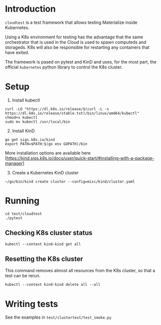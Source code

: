 # Introduction

`cloudtest` is a test framework that allows testing Materialize inside Kubernetes.

Using a K8s environment for testing has the advantage that the same orchestrator that
is used in the Cloud is used to spawn computeds and storageds. K8s will also be responsible
for restarting any containers that have exited.

The framework is pased on pytest and KinD and uses, for the most part, the official `kubernetes`
python library to control the K8s cluster.

# Setup

1. Install kubectl

```
curl -LO "https://dl.k8s.io/release/$(curl -L -s https://dl.k8s.io/release/stable.txt)/bin/linux/amd64/kubectl"
chmod+x kubectl
sudo mv kubectl /usr/local/bin
```

2. Install KinD

```
go get sigs.k8s.io/kind
export PATH=$PATH:$(go env GOPATH)/bin
```

More installation options are available here [https://kind.sigs.k8s.io/docs/user/quick-start/#installing-with-a-package-manager]

3. Create a Kubernetes KinD cluster

```
~/go/bin/kind create cluster --config=misc/kind/cluster.yaml
```

# Running

```
cd test/cloudtest
./pytest
```

## Checking K8s cluster status

```
kubectl --context kind-kind get all
```

## Resetting the K8s cluster

This command removes almost all resources from the K8s cluster, so that a test can be rerun.

```
kubectl --context kind-kind delete all --all
```

# Writing tests

See the examples in `test/clustertest/test_smoke.py`
